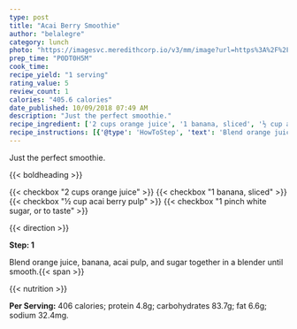 ```yaml
---
type: post
title: "Acai Berry Smoothie"
author: "belalegre"
category: lunch
photo: "https://imagesvc.meredithcorp.io/v3/mm/image?url=https%3A%2F%2Fimages.media-allrecipes.com%2Fuserphotos%2F4457943.jpg"
prep_time: "P0DT0H5M"
cook_time: 
recipe_yield: "1 serving"
rating_value: 5
review_count: 1
calories: "405.6 calories"
date_published: 10/09/2018 07:49 AM
description: "Just the perfect smoothie."
recipe_ingredient: ['2 cups orange juice', '1 banana, sliced', '½ cup acai berry pulp', '1 pinch white sugar, or to taste']
recipe_instructions: [{'@type': 'HowToStep', 'text': 'Blend orange juice, banana, acai pulp, and sugar together in a blender until smooth.\n'}]
---
```


Just the perfect smoothie. 

{{< boldheading >}}

{{< checkbox "2 cups orange juice" >}}
{{< checkbox "1  banana, sliced" >}}
{{< checkbox "½ cup acai berry pulp" >}}
{{< checkbox "1 pinch white sugar, or to taste" >}}


{{< direction >}}

**Step: 1**

Blend orange juice, banana, acai pulp, and sugar together in a blender until smooth.{{< span >}}

{{< nutrition >}}

**Per Serving:** 406 calories; protein 4.8g; carbohydrates 83.7g; fat 6.6g; sodium 32.4mg.